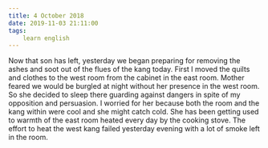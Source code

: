 ```yaml
---
title: 4 October 2018
date: 2019-11-03 21:11:00
tags:
    learn english
---
```

Now that son has left, yesterday we began preparing for removing the ashes and soot out of the flues of the kang today. First I moved the quilts and clothes to the west room from the cabinet in the east room. Mother feared we would be burgled at night without her presence in the west room. So she decided to sleep there guarding against dangers in spite of my opposition and persuasion. I worried for her because both the room and the kang within were cool and she might catch cold. She has been getting used to warmth of the east room heated every day by the cooking stove. The effort to heat the west kang failed yesterday evening with a lot of smoke left in the room.   